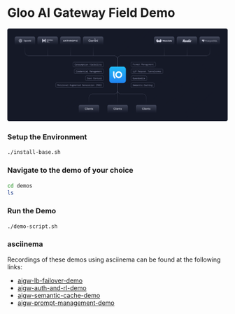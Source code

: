 # Gloo AI Gateway Field Demo

![ai-gateway-main](images/ai-gateway-main.svg)

### Setup the Environment
```bash
./install-base.sh
```

### Navigate to the demo of your choice
```bash
cd demos
ls
```

### Run the Demo
```bash
./demo-script.sh
```

### asciinema
Recordings of these demos using asciinema can be found at the following links:

- [aigw-lb-failover-demo](https://asciinema.org/a/QTiUvWjyk6Tu7HQ0duevMOaTm)
- [aigw-auth-and-rl-demo](https://asciinema.org/a/0urpIzs8rLlDz4Wyba1a2jV6O)
- [aigw-semantic-cache-demo](https://asciinema.org/a/EDBWEFCLrGQy9su7wSxWGu1kb)
- [aigw-prompt-management-demo](https://asciinema.org/a/EqlEvIG6xMx9esZiquiMw2sI5)
